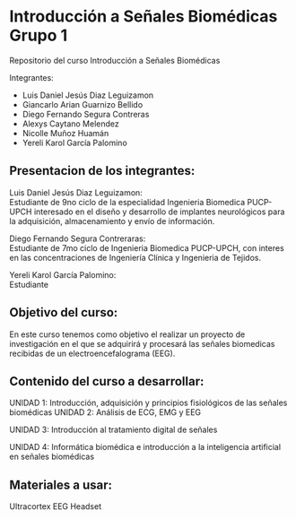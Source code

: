 # Introducción a Señales Biomédicas Grupo 1

Repositorio del curso Introducción a Señales Biomédicas

Integrantes:  <br />
- Luis Daniel Jesús Diaz Leguizamon <br />
- Giancarlo Arian Guarnizo Bellido <br />
- Diego Fernando Segura Contreras <br />
- Alexys Caytano Melendez <br />
- Nicolle Muñoz Huamán <br />
- Yereli Karol García Palomino <br />

## Presentacion de los integrantes:
Luis Daniel Jesús Diaz Leguizamon: <br />
Estudiante de 9no ciclo de la especialidad Ingenieria Biomedica PUCP-UPCH interesado en el diseño y desarrollo de implantes neurológicos para la adquisición, almacenamiento y envío de información. 


Diego Fernando Segura Contreraras: <br />
Estudiante de 7mo ciclo de Ingenieria Biomedica PUCP-UPCH, con interes en las concentraciones de Ingeniería Clínica y Ingenieria de Tejidos.

Yereli Karol García Palomino: <br />
Estudiante

## Objetivo del curso:


En este curso tenemos como objetivo el realizar un proyecto de investigación en el que se adquirirá y procesará las señales biomedicas recibidas de un electroencefalograma (EEG).

## Contenido del curso a desarrollar:

UNIDAD 1: Introducción, adquisición y principios fisiológicos de las señales biomédicas
UNIDAD 2: Análisis de ECG, EMG y EEG 

UNIDAD 3: Introducción al tratamiento digital de señales

UNIDAD 4: Informática biomédica e introducción a la inteligencia artificial en señales biomédicas

## Materiales a usar:

Ultracortex EEG Headset



